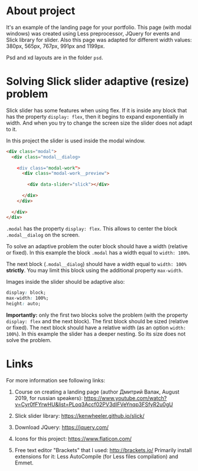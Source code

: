 # About project

It's an example of the landing page for your portfolio.
This page (with modal windows) was created using Less preprocessor, JQuery for events and Slick library for slider.
Also this page was adapted for different width values: 380px, 565px, 767px, 991px and 1199px.

Psd and xd layouts are in the folder `psd`.


# Solving Slick slider adaptive (resize) problem

Slick slider has some features when using flex. If it is inside any block that has the property `display: flex`, then it begins to expand exponentially in width. And when you try to change the screen size the slider does not adapt to it.

In this project the slider is used inside the modal window.
```html
<div class="modal">
  <div class="modal__dialog>
    
    <div class="modal-work">
      <div class="modal-work__preview">
        
        <div data-slider="slick"></div>
        
      </div>
    </div>
    
  </div>
</div>
```
`.modal` has the property `display: flex`. This allows to center the block `.modal__dialog` on the screen.

To solve an adaptive problem the outer block should have a width (relative or fixed). In this example the block `.modal` has a width equal to `width: 100%`.

The next block (`.modal__dialog`) should have a width equal to `width: 100%` __strictly__. You may limit this block using the additional property `max-width`.

Images inside the slider should be adaptive also:
```css
display: block;
max-width: 100%;
height: auto;
```

__Importantly:__ only the first two blocks solve the problem (with the property `display: flex` and the next block). The first block should be sized (relative or fixed). The next block should have a relative width (as an option `width: 100%`). In this example the slider has a deeper nesting. So its size does not solve the problem.


# Links

For more information see following links:

1. Course on creating a landing page (author Дмитрий Валак, August 2019, for russian speakers):
https://www.youtube.com/watch?v=Cyr0fFYrwHU&list=PLoq3Accf02PV3dIFVeYnqp3FSfyR2u0gU

2. Slick slider library:
https://kenwheeler.github.io/slick/

3. Download JQuery:
https://jquery.com/

4. Icons for this project:
https://www.flaticon.com/

5. Free text editor "Brackets" that I used:
http://brackets.io/
Primarily install extensions for it: Less AutoCompile (for Less files compilation) and Emmet.
